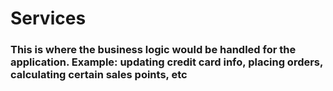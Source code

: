 # Services

### This is where the business logic would be handled for the application. Example: updating credit card info, placing orders, calculating certain sales points, etc